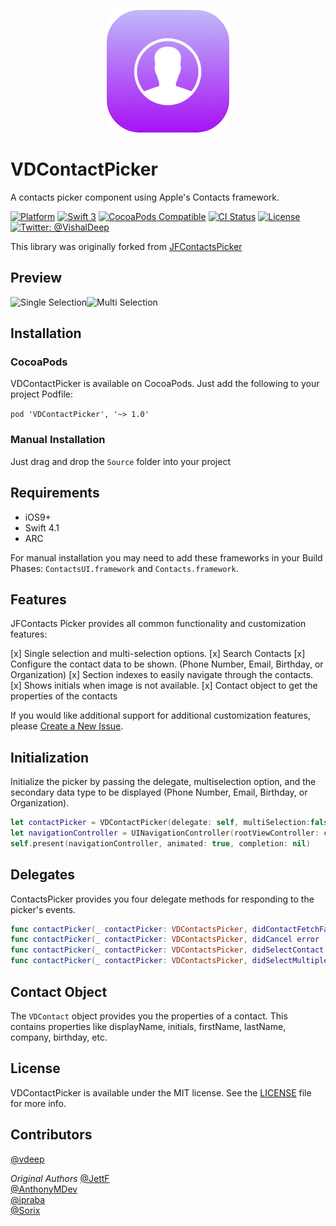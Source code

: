 <p align="center" >
<img src="Logo.jpg" alt="VDContactPicker" title="VDContactPicker" width="196">
</p>

# VDContactPicker
A contacts picker component using Apple's Contacts framework.

[![Platform](https://img.shields.io/cocoapods/p/VDContactPicker.svg?style=flat)](http://cocoapods.org/pods/VDContactPicker)
[![Swift 3](https://img.shields.io/badge/Swift-3.0-orange.svg?style=flat)](https://developer.apple.com/swift/)
[![CocoaPods Compatible](https://img.shields.io/cocoapods/v/VDContactPicker.svg?style=flat)](http://cocoadocs.org/docsets/VDContactPicker)
[![CI Status](https://travis-ci.org/vdeep/VDContactPicker.svg?branch=master)](https://travis-ci.org/vdeep/VDContactPicker)
[![License](https://img.shields.io/cocoapods/l/Ouroboros.svg?style=flat)](https://github.com/vdeep/VDContactPicker/blob/master/LICENSE)
[![Twitter: @VishalDeep](https://img.shields.io/badge/contact-@vishal_deep-blue.svg?style=flat)](https://twitter.com/vishal_deep)

This library was originally forked from [JFContactsPicker](https://github.com/jettf/JFContactsPicker)

## Preview
![Single Selection](https://raw.githubusercontent.com/vdeep/VDContactPicker/master/Screenshots/Screen1.png)![Multi Selection](https://raw.githubusercontent.com/vdeep/VDContactPicker/master/Screenshots/Screen2.png)

## Installation

### CocoaPods
VDContactPicker is available on CocoaPods. Just add the following to your project Podfile:

`pod 'VDContactPicker', '~> 1.0'`

### Manual Installation

Just drag and drop the `Source` folder into your project

## Requirements

* iOS9+
* Swift 4.1
* ARC

For manual installation you may need to add these frameworks in your Build Phases:
`ContactsUI.framework` and `Contacts.framework`.

## Features

JFContacts Picker provides all common functionality and customization features:

[x] Single selection and multi-selection options.
[x] Search Contacts
[x] Configure the contact data to be shown. (Phone Number, Email, Birthday, or Organization)
[x] Section indexes to easily navigate through the contacts.
[x] Shows initials when image is not available.
[x] Contact object to get the properties of the contacts

If you would like additional support for additional customization features, please [Create a New Issue](https://github.com/vdeep/VDContactPicker/issues/new). 

## Initialization

Initialize the picker by passing the delegate, multiselection option, and the secondary data type to be displayed (Phone Number, Email, Birthday, or Organization). 

```swift
let contactPicker = VDContactPicker(delegate: self, multiSelection:false, subtitleCellType: .email)
let navigationController = UINavigationController(rootViewController: contactPicker)
self.present(navigationController, animated: true, completion: nil)
```
## Delegates

ContactsPicker provides you four delegate methods for responding to the picker's events.

```swift
func contactPicker(_ contactPicker: VDContactsPicker, didContactFetchFailed error : NSError)
func contactPicker(_ contactPicker: VDContactsPicker, didCancel error : NSError)
func contactPicker(_ contactPicker: VDContactsPicker, didSelectContact contact : VDContact)
func contactPicker(_ contactPicker: VDContactsPicker, didSelectMultipleContacts contacts : [VDContact])
```

## Contact Object

The `VDContact` object provides you the properties of a contact. This contains properties like displayName, initials, firstName, lastName, company, birthday, etc.

## License

VDContactPicker is available under the MIT license. See the [LICENSE](https://github.com/vdeep/VDContactPicker/blob/master/LICENSE) file for more info.

## Contributors

[@vdeep](https://github.com/vdeep)

*Original Authors*
[@JettF](https://github.com/JettF)  
[@AnthonyMDev](https://github.com/AnthonyMDev)  
[@ipraba](https://github.com/ipraba)  
[@Sorix](https://github.com/Sorix)

